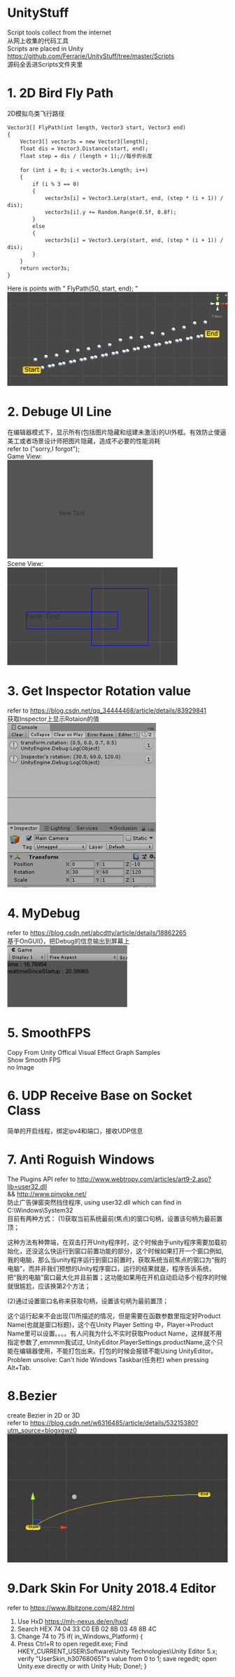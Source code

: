 # UnityStuff  
Script tools collect from the internet  
从网上收集的代码工具  
Scripts are placed in Unity https://github.com/Ferrarie/UnityStuff/tree/master/Scripts  
源码全丢进Scripts文件夹里

# 1. 2D Bird Fly Path  
2D模拟鸟类飞行路径  

    Vector3[] FlyPath(int length, Vector3 start, Vector3 end)
    {
        Vector3[] vector3s = new Vector3[length];
        float dis = Vector3.Distance(start, end);
        float step = dis / (length + 1);//每步的长度

        for (int i = 0; i < vector3s.Length; i++)
        {
            if (i % 3 == 0)
            {
                vector3s[i] = Vector3.Lerp(start, end, (step * (i + 1)) / dis);
                vector3s[i].y += Random.Range(0.5f, 0.8f);
            }
            else
            {
                vector3s[i] = Vector3.Lerp(start, end, (step * (i + 1)) / dis);
            }
        }
        return vector3s;
    }
Here is points with " FlyPath(50, start, end); "  
![imge](https://github.com/Ferrarie/UnityStuff/blob/master/Texture/BirdFlyPath.png)  

# 2. Debuge UI Line
在编辑器模式下，显示所有(包括图片隐藏和组建未激活)的UI外框。有效防止傻逼美工或者场景设计师把图片隐藏，造成不必要的性能消耗  
refer to ("sorry,I forgot");  
Game View:  
![imge](https://github.com/Ferrarie/UnityStuff/blob/master/Texture/DebugUILine_GameView.png)  
Scene View:  
![imge](https://github.com/Ferrarie/UnityStuff/blob/master/Texture/DebugUILine_SceneView.png)  

# 3. Get Inspector Rotation value  
refer to https://blog.csdn.net/qq_34444468/article/details/83929841  
获取Inspector上显示Rotaion的值  
![imge](https://github.com/Ferrarie/UnityStuff/blob/master/Texture/GetInspectorRotation.png)

# 4. MyDebug
refer to https://blog.csdn.net/abcdtty/article/details/18862265  
基于OnGUI()，把Debug的信息输出到屏幕上  
![imge](https://github.com/Ferrarie/UnityStuff/blob/master/Texture/MyDebug.png)

# 5. SmoothFPS
Copy From Unity Offical Visual Effect Graph Samples  
Show Smooth FPS  
no Image  

# 6. UDP Receive Base on Socket Class
简单的开启线程，绑定ipv4和端口，接收UDP信息  

# 7. Anti Roguish Windows
The Plugins API refer to http://www.webtropy.com/articles/art9-2.asp?lib=user32.dll  
&& http://www.pinvoke.net/  
防止广告弹窗突然挡住程序, using user32.dll which can find in C:\Windows\System32  
目前有两种方式：
  (1)获取当前系统最前(焦点)的窗口句柄，设置该句柄为最前置顶；  
  
  这种方法有种弊端，在双击打开Unity程序时，这个时候由于unity程序需要加载初始化，还没这么快运行到窗口前置功能的部分，这个时候如果打开一个窗口例如,我的电脑，那么当unity程序运行到窗口前置时，获取系统当前焦点的窗口为“我的电脑”，而并非我们预想的Unity程序窗口，运行的结果就是，程序告诉系统，把“我的电脑”窗口最大化并且前置；这功能如果用在开机自动启动多个程序的时候就很尴尬，应该换第2个方法；  
  
  (2)通过设置窗口名称来获取句柄，设置该句柄为最前置顶；
  
  这个运行起来不会出现(1)所描述的情况，但是需要在函数参数里指定好Product Name(也就是窗口标题)，这个在Unity Player Setting 中，Player->Product Name里可以设置。。。。有人问我为什么不实时获取Product Name，这样就不用指定参数了,emmmm我试过, UnityEditor.PlayerSettings.productName,这个只能在编辑器使用，不能打包出来。打包的时候会报错不能Using UnityEditor。
Problem unsolve: Can't hide Windows Taskbar(任务栏) when pressing Alt+Tab.  

# 8.Bezier
create Bezier in 2D or 3D  
refer to https://blog.csdn.net/w6316485/article/details/53215380?utm_source=blogxgwz0  
![image](https://github.com/Ferrarie/UnityStuff/blob/master/Texture/Bezier_2Demension.gif)

# 9.Dark Skin For Unity 2018.4 Editor
refer to https://www.8bitzone.com/482.html
1. Use HxD https://mh-nexus.de/en/hxd/
2. Search HEX 74 04 33 C0 EB 02 8B 03 48 8B 4C
3. Change 74 to 75
if( in_Windows_Platform)
{
  4. Press Ctrl+R to open regedit.exe;
     Find HKEY_CURRENT_USER\Software\Unity Technologies\Unity Editor 5.x;
     verify "UserSkin_h307680651"s value from 0 to 1;
     save regedit;
     open Unity.exe directly or with Unity Hub;
     Done!;
}



